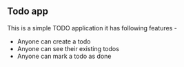 ## Todo app

This is a simple TODO application
it has following features -

- Anyone can create a todo
- Anyone can see their existing todos
- Anyone can mark a todo as done	
